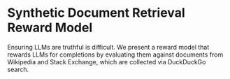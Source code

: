 # Synthetic Document Retrieval Reward Model

Ensuring LLMs are truthful is difficult. We present a reward model that rewards LLMs for 
completions by evaluating them against documents from Wikipedia and 
Stack Exchange, which are collected via DuckDuckGo search.
